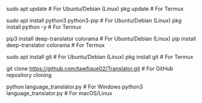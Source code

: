 sudo apt update         # For Ubuntu/Debian (Linux)
pkg update              # For Termux

sudo apt install python3 python3-pip    # For Ubuntu/Debian (Linux)
pkg install python -y                  # For Termux

pip3 install deep-translator colorama  # For Ubuntu/Debian (Linux)
pip install deep-translator colorama   # For Termux

sudo apt install git      # For Ubuntu/Debian (Linux)
pkg install git           # For Termux

git clone https://github.com/tawfique02/Translator.git    # For GitHub repository cloning

python language_translator.py         # For Windows
python3 language_translator.py       # For macOS/Linux

